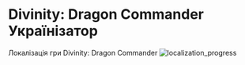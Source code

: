 # Divinity: Dragon Commander Українізатор

Локалізація гри Divinity: Dragon Commander
![localization_progress](https://img.shields.io/badge/localization_progress-2.13%25-white)
